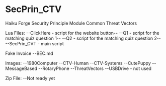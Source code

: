 # SecPrin_CTV
Haiku Forge Security Principle Module Common Threat Vectors

Lua Files:
--ClickHere - script for the website button--
--Q1 - script for the matching quiz question 1--
--Q2 - script for the matching quiz question 2--
--SecPrin_CVT - main script

Fake Invoice
--BEC.md

Images:
--1980Computer
--CTV-Human
--CTV-Systems
--CutePuppy
--MessageBased
--RotaryPhone
--ThreatVectors
--USBDrive - not used

Zip File:
--Not ready yet
